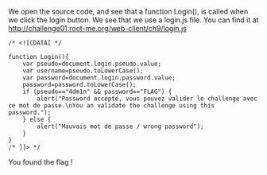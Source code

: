 We open the source code, and see that a function Login(), is called when we click the login button.
We see that we use a login.js file. You can find it at http://challenge01.root-me.org/web-client/ch9/login.js

```
/* <![CDATA[ */

function Login(){
	var pseudo=document.login.pseudo.value;
	var username=pseudo.toLowerCase();
	var password=document.login.password.value;
	password=password.toLowerCase();
	if (pseudo=="4dm1n" && password=="FLAG") {
	    alert("Password accepté, vous pouvez valider le challenge avec ce mot de passe.\nYou an validate the challenge using this password.");
	} else {
	    alert("Mauvais mot de passe / wrong password");
	}
}
/* ]]> */

```

You found the flag !
